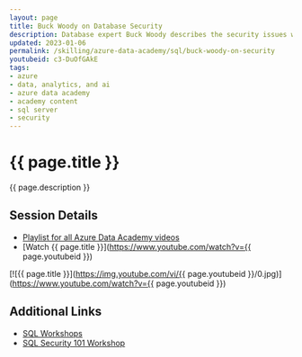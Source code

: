 ```yaml
---
layout: page
title: Buck Woody on Database Security
description: Database expert Buck Woody describes the security issues we face when publishing a database and how we can protect ourselves.
updated: 2023-01-06
permalink: /skilling/azure-data-academy/sql/buck-woody-on-security
youtubeid: c3-DuOfGAkE
tags: 
- azure
- data, analytics, and ai
- azure data academy
- academy content
- sql server
- security
---
```


# {{ page.title }}

{{ page.description }}

## Session Details

* [Playlist for all Azure Data Academy videos](https://www.youtube.com/playlist?list=PLz7jPMmpNrjlOS4hbINKqLVBafb5yD5Rm)
* [Watch {{ page.title }}](https://www.youtube.com/watch?v={{ page.youtubeid }})

[![{{ page.title }}](https://img.youtube.com/vi/{{ page.youtubeid }}/0.jpg)](https://www.youtube.com/watch?v={{ page.youtubeid }})

## Additional Links

* [SQL Workshops](https://aka.ms/sqlworkshops)
* [SQL Security 101 Workshop](https://aka.ms/sqlsecurity101)
